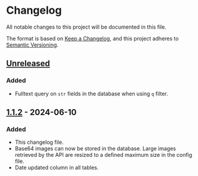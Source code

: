 # Changelog

All notable changes to this project will be documented in this file.

The format is based on [Keep a Changelog](https://keepachangelog.com/en/1.1.0/),
and this project adheres to [Semantic Versioning](https://semver.org/spec/v2.0.0.html).

## [Unreleased]

### Added

- Fulltext query on `str` fields in the database when using `q` filter.

## [1.1.2] - 2024-06-10

### Added

- This changelog file.
- Base64 images can now be stored in the database. Large images retrieved
by the API are resized to a defined maximum size in the config file.
- Date updated column in all tables.

[unreleased]: https://github.com/LabSOIL/soil-api/compare/v1.1.1...HEAD
[1.1.2]: https://github.com/LabSOIL/soil-api/compare/0.0.1...0.1.2
